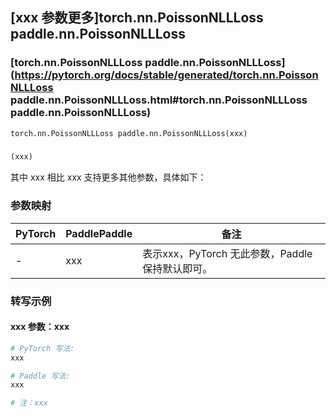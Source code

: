 ## [xxx 参数更多]torch.nn.PoissonNLLLoss paddle.nn.PoissonNLLLoss

### [torch.nn.PoissonNLLLoss paddle.nn.PoissonNLLLoss](https://pytorch.org/docs/stable/generated/torch.nn.PoissonNLLLoss paddle.nn.PoissonNLLLoss.html#torch.nn.PoissonNLLLoss paddle.nn.PoissonNLLLoss)

```python
torch.nn.PoissonNLLLoss paddle.nn.PoissonNLLLoss(xxx)
```

### []()

```python
(xxx)
```

其中 xxx 相比 xxx 支持更多其他参数，具体如下：

### 参数映射

| PyTorch | PaddlePaddle | 备注 |
| ------- | ------------ | ---- |
|    -    |    xxx    | 表示xxx，PyTorch 无此参数，Paddle 保持默认即可。 |

### 转写示例

#### xxx 参数：xxx
``` python
# PyTorch 写法:
xxx

# Paddle 写法:
xxx

# 注：xxx
```
